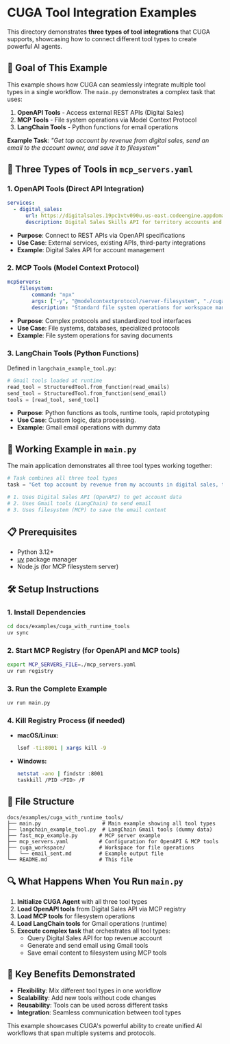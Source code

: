 # CUGA Tool Integration Examples

This directory demonstrates **three types of tool integrations** that CUGA supports, showcasing how to connect different tool types to create powerful AI agents.

## 🎯 **Goal of This Example**

This example shows how CUGA can seamlessly integrate multiple tool types in a single workflow. The `main.py` demonstrates a complex task that uses:

1. **OpenAPI Tools** - Access external REST APIs (Digital Sales)
2. **MCP Tools** - File system operations via Model Context Protocol
3. **LangChain Tools** - Python functions for email operations

**Example Task**: *"Get top account by revenue from digital sales, send an email to the account owner, and save it to filesystem"*

## 🔧 **Three Types of Tools in `mcp_servers.yaml`**

### 1. **OpenAPI Tools** (Direct API Integration)
```yaml
services:
  - digital_sales:
      url: https://digitalsales.19pc1vtv090u.us-east.codeengine.appdomain.cloud/openapi.json
      description: Digital Sales Skills API for territory accounts and client information
```
- **Purpose**: Connect to REST APIs via OpenAPI specifications
- **Use Case**: External services, existing APIs, third-party integrations
- **Example**: Digital Sales API for account management

### 2. **MCP Tools** (Model Context Protocol)
```yaml
mcpServers:
    filesystem:
        command: "npx"
        args: ["-y", "@modelcontextprotocol/server-filesystem", "./cuga_workspace"]
        description: "Standard file system operations for workspace management"
```
- **Purpose**: Complex protocols and standardized tool interfaces
- **Use Case**: File systems, databases, specialized protocols
- **Example**: File system operations for saving documents

### 3. **LangChain Tools** (Python Functions)
Defined in `langchain_example_tool.py`:
```python
# Gmail tools loaded at runtime
read_tool = StructuredTool.from_function(read_emails)
send_tool = StructuredTool.from_function(send_email)
tools = [read_tool, send_tool]
```
- **Purpose**: Python functions as tools, runtime tools, rapid prototyping
- **Use Case**: Custom logic, data processing.
- **Example**: Gmail email operations with dummy data

## 🚀 **Working Example in `main.py`**

The main application demonstrates all three tool types working together:

```python
# Task combines all three tool types
task = "Get top account by revenue from my accounts in digital sales, then send an email to the account owner, and save it to to file in my filesystem under cuga_workspace/email_sent.md"

# 1. Uses Digital Sales API (OpenAPI) to get account data
# 2. Uses Gmail tools (LangChain) to send email
# 3. Uses filesystem (MCP) to save the email content
```

## 📋 **Prerequisites**

- Python 3.12+
- [uv](https://docs.astral.sh/uv/) package manager
- Node.js (for MCP filesystem server)

## 🛠️ **Setup Instructions**

### 1. **Install Dependencies**
```bash
cd docs/examples/cuga_with_runtime_tools
uv sync
```

### 2. **Start MCP Registry** (for OpenAPI and MCP tools)
```bash
export MCP_SERVERS_FILE=./mcp_servers.yaml
uv run registry
```

### 3. **Run the Complete Example**
```bash
uv run main.py
```

### 4. **Kill Registry Process** (if needed)
- **macOS/Linux:**
  ```bash
  lsof -ti:8001 | xargs kill -9
  ```
- **Windows:**
  ```bash
  netstat -ano | findstr :8001
  taskkill /PID <PID> /F
  ```

## 📁 **File Structure**

```
docs/examples/cuga_with_runtime_tools/
├── main.py                    # Main example showing all tool types
├── langchain_example_tool.py  # LangChain Gmail tools (dummy data)
├── fast_mcp_example.py       # MCP server example
├── mcp_servers.yaml          # Configuration for OpenAPI & MCP tools
├── cuga_workspace/           # Workspace for file operations
│   └── email_sent.md         # Example output file
└── README.md                 # This file
```

## 🔍 **What Happens When You Run `main.py`**

1. **Initialize CUGA Agent** with all three tool types
2. **Load OpenAPI tools** from Digital Sales API via MCP registry
3. **Load MCP tools** for filesystem operations
4. **Load LangChain tools** for Gmail operations (runtime)
5. **Execute complex task** that orchestrates all tool types:
   - Query Digital Sales API for top revenue account
   - Generate and send email using Gmail tools
   - Save email content to filesystem using MCP tools

## 🎯 **Key Benefits Demonstrated**

- **Flexibility**: Mix different tool types in one workflow
- **Scalability**: Add new tools without code changes
- **Reusability**: Tools can be used across different tasks
- **Integration**: Seamless communication between tool types

This example showcases CUGA's powerful ability to create unified AI workflows that span multiple systems and protocols.


